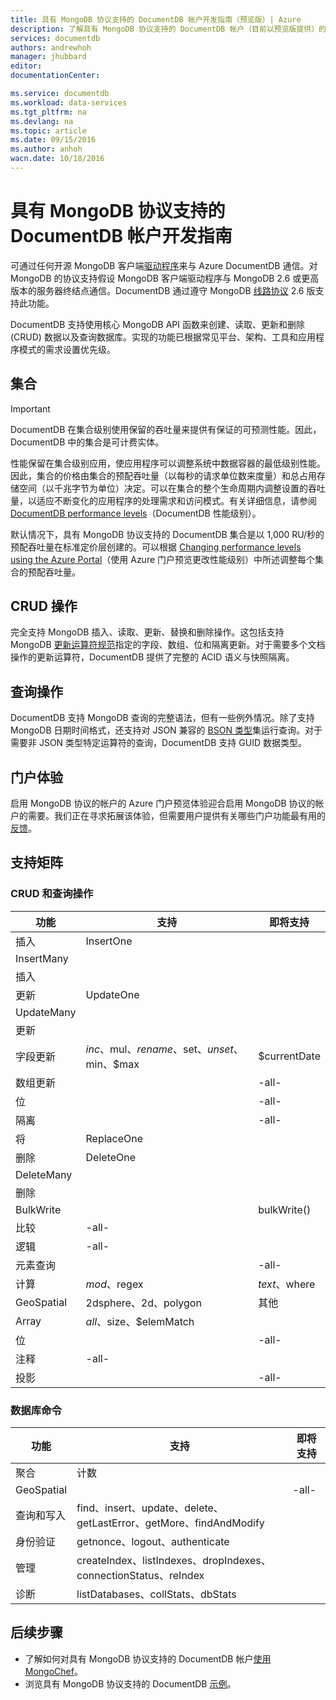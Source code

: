 ```yaml
---
title: 具有 MongoDB 协议支持的 DocumentDB 帐户开发指南（预览版）| Azure
description: 了解具有 MongoDB 协议支持的 DocumentDB 帐户（目前以预览版提供）的预览版开发指南。
services: documentdb
authors: andrewhoh
manager: jhubbard
editor: 
documentationCenter: 

ms.service: documentdb
ms.workload: data-services
ms.tgt_pltfrm: na
ms.devlang: na
ms.topic: article
ms.date: 09/15/2016
ms.author: anhoh
wacn.date: 10/18/2016
---
```


# 具有 MongoDB 协议支持的 DocumentDB 帐户开发指南

可通过任何开源 MongoDB 客户端[驱动程序](https://docs.mongodb.org/ecosystem/drivers/)来与 Azure DocumentDB 通信。对 MongoDB 的协议支持假设 MongoDB 客户端驱动程序与 MongoDB 2.6 或更高版本的服务器终结点通信。DocumentDB 通过遵守 MongoDB [线路协议](https://docs.mongodb.org/manual/reference/mongodb-wire-protocol/) 2.6 版支持此功能。

DocumentDB 支持使用核心 MongoDB API 函数来创建、读取、更新和删除 (CRUD) 数据以及查询数据库。实现的功能已根据常见平台、架构、工具和应用程序模式的需求设置优先级。

## 集合

> [!IMPORTANT]
> DocumentDB 在集合级别使用保留的吞吐量来提供有保证的可预测性能。因此，DocumentDB 中的集合是可计费实体。

性能保留在集合级别应用，使应用程序可以调整系统中数据容器的最低级别性能。因此，集合的价格由集合的预配吞吐量（以每秒的请求单位数来度量）和总占用存储空间（以千兆字节为单位）决定。可以在集合的整个生命周期内调整设置的吞吐量，以适应不断变化的应用程序的处理需求和访问模式。有关详细信息，请参阅 [DocumentDB performance levels](./documentdb-performance-levels.md)（DocumentDB 性能级别）。

默认情况下，具有 MongoDB 协议支持的 DocumentDB 集合是以 1,000 RU/秒的预配吞吐量在标准定价层创建的。可以根据 [Changing performance levels using the Azure Portal](./documentdb-performance-levels.md#changing-performance-levels-using-the-azure-portal/)（使用 Azure 门户预览更改性能级别）中所述调整每个集合的预配吞吐量。

## CRUD 操作

完全支持 MongoDB 插入、读取、更新、替换和删除操作。这包括支持 MongoDB [更新运算符规范](https://docs.mongodb.org/manual/reference/operator/update/)指定的字段、数组、位和隔离更新。对于需要多个文档操作的更新运算符，DocumentDB 提供了完整的 ACID 语义与快照隔离。

## 查询操作

DocumentDB 支持 MongoDB 查询的完整语法，但有一些例外情况。除了支持 MongoDB 日期时间格式，还支持对 JSON 兼容的 [BSON 类型](https://docs.mongodb.org/manual/reference/bson-types/)集运行查询。对于需要非 JSON 类型特定运算符的查询，DocumentDB 支持 GUID 数据类型。

## 门户体验
启用 MongoDB 协议的帐户的 Azure 门户预览体验迎合启用 MongoDB 协议的帐户的需要。我们正在寻求拓展该体验，但需要用户提供有关哪些门户功能最有用的[反馈](mailto:askdocdb@microsoft.com?subject=DocumentDB%20Protocol%20Support%20for%20MongoDB%20Preview%20Portal%20Experience)。

## 支持矩阵

### CRUD 和查询操作

功能|支持|即将支持
---|---|---
插入|InsertOne| 
 |InsertMany| 
 |插入| 
更新|UpdateOne| 
 |UpdateMany| 
 |更新| 
字段更新|$inc、$mul、$rename、$set、$unset、$min、$max|$currentDate| 
数组更新| |-all-
位| |-all-
隔离| |-all-
将|ReplaceOne| 
删除|DeleteOne | 
 |DeleteMany| 
 |删除| 
BulkWrite| |bulkWrite()
比较|-all-| 
逻辑|-all-| 
元素查询| |-all-
计算|$mod、$regex |$text、$where
GeoSpatial|2dsphere、2d、polygon|其他
Array|$all、$size、$elemMatch|
位| |-all-
注释|-all-| 
投影| |-all-

### 数据库命令

功能|支持|即将支持
---|---|---
聚合|计数| 
GeoSpatial| |-all-
查询和写入|find、insert、update、delete、getLastError、getMore、findAndModify| 
身份验证|getnonce、logout、authenticate| 
管理|createIndex、listIndexes、dropIndexes、connectionStatus、reIndex| 
诊断|listDatabases、collStats、dbStats| 

## 后续步骤

- 了解如何对具有 MongoDB 协议支持的 DocumentDB 帐户[使用 MongoChef](./documentdb-mongodb-mongochef.md)。
- 浏览具有 MongoDB 协议支持的 DocumentDB [示例](./documentdb-mongodb-samples.md)。

<!---HONumber=Mooncake_1010_2016-->
